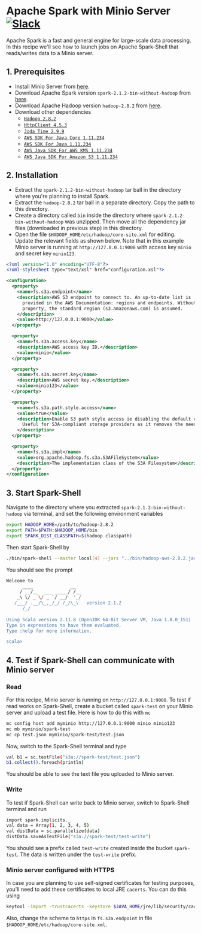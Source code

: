 # Apache Spark with Minio Server [![Slack](https://slack.minio.io/slack?type=svg)](https://slack.minio.io)

Apache Spark is a fast and general engine for large-scale data processing. In this recipe we'll see how to launch jobs on Apache Spark-Shell that reads/writes data to a Minio server.

## 1. Prerequisites

- Install Minio Server from [here](http://docs.minio.io/docs/minio-quickstart-guide).
- Download Apache Spark version `spark-2.1.2-bin-without-hadoop` from [here](https://www.apache.org/dist/spark/spark-2.1.2/spark-2.1.2-bin-without-hadoop.tgz).
- Download Apache Hadoop version `hadoop-2.8.2` from [here](https://www.apache.org/dist/hadoop/core/hadoop-2.8.2/hadoop-2.8.2-src.tar.gz).
- Download other dependencies
    - [`Hadoop 2.8.2`](https://mvnrepository.com/artifact/org.apache.hadoop/hadoop-aws/2.8.2)
    - [`HttpClient 4.5.3`](https://mvnrepository.com/artifact/org.apache.httpcomponents/httpclient/4.5.3)
    - [`Joda Time 2.9.9`](https://mvnrepository.com/artifact/joda-time/joda-time/2.9.9)
    - [`AWS SDK For Java Core 1.11.234`](https://mvnrepository.com/artifact/com.amazonaws/aws-java-sdk-core/1.11.234)
    - [`AWS SDK For Java 1.11.234`](https://mvnrepository.com/artifact/com.amazonaws/aws-java-sdk/1.11.234)
    - [`AWS Java SDK For AWS KMS 1.11.234`](http://mvnrepository.com/artifact/com.amazonaws/aws-java-sdk-kms/1.11.234)
    - [`AWS Java SDK For Amazon S3 1.11.234`](https://mvnrepository.com/artifact/com.amazonaws/aws-java-sdk-s3/1.11.234)

## 2. Installation

- Extract the `spark-2.1.2-bin-without-hadoop` tar ball in the directory where you're planning to install Spark.
- Extract the `hadoop-2.8.2` tar ball in a separate directory. Copy the path to this directory.
- Create a directory called `bin` inside the directory where `spark-2.1.2-bin-without-hadoop` was unzipped. Then move all the dependency jar files (downloaded in previous step) in this directory.
- Open the file `$HADOOP_HOME/etc/hadoop/core-site.xml` for editing. Update the relevant fields as shown below. Note that in this example Minio server is running at `http://127.0.0.1:9000` with access key `minio` and secret key `minio123`.


```xml
<?xml version="1.0" encoding="UTF-8"?>
<?xml-stylesheet type="text/xsl" href="configuration.xsl"?>

<configuration>
  <property>
    <name>fs.s3a.endpoint</name>
    <description>AWS S3 endpoint to connect to. An up-to-date list is
      provided in the AWS Documentation: regions and endpoints. Without this
      property, the standard region (s3.amazonaws.com) is assumed.
    </description>
    <value>http://127.0.0.1:9000</value>
  </property>

  <property>
    <name>fs.s3a.access.key</name>
    <description>AWS access key ID.</description>
    <value>minio</value>
  </property>

  <property>
    <name>fs.s3a.secret.key</name>
    <description>AWS secret key.</description>
    <value>minio123</value>
  </property>

  <property>
    <name>fs.s3a.path.style.access</name>
    <value>true</value>
    <description>Enable S3 path style access ie disabling the default virtual hosting behaviour.
      Useful for S3A-compliant storage providers as it removes the need to set up DNS for virtual hosting.
    </description>
  </property>

  <property>
    <name>fs.s3a.impl</name>
    <value>org.apache.hadoop.fs.s3a.S3AFileSystem</value>
    <description>The implementation class of the S3A Filesystem</description>
  </property>
</configuration>

```

## 3. Start Spark-Shell

Navigate to the directory where you extracted `spark-2.1.2-bin-without-hadoop` via terminal, and set the following environment variables

```sh
export HADOOP_HOME=/path/to/hadoop-2.8.2
export PATH=$PATH:$HADOOP_HOME/bin
export SPARK_DIST_CLASSPATH=$(hadoop classpath)
```

Then start Spark-Shell by

```sh
./bin/spark-shell --master local[4] --jars "../bin/hadoop-aws-2.8.2.jar,../bin/httpclient-4.5.3.jar,../bin/aws-java-sdk-core-1.11.234.jar,../bin/aws-java-sdk-kms-1.11.234.jar,../bin/aws-java-sdk-1.11.234.jar,../bin/aws-java-sdk-s3-1.11.234.jar,../bin/joda-time-2.9.9.jar"
```

You should see the prompt

```sh
Welcome to
      ____              __
     / __/__  ___ _____/ /__
    _\ \/ _ \/ _ `/ __/  '_/
   /___/ .__/\_,_/_/ /_/\_\   version 2.1.2
      /_/
         
Using Scala version 2.11.8 (OpenJDK 64-Bit Server VM, Java 1.8.0_151)
Type in expressions to have them evaluated.
Type :help for more information.

scala> 
```

## 4. Test if Spark-Shell can communicate with Minio server

### Read

For this recipe, Minio server is running on `http://127.0.0.1:9000`. To test if read works on Spark-Shell, create a bucket called `spark-test` on your Minio server and upload a test file. Here is
how to do this with `mc`

```sh
mc config host add myminio http://127.0.0.1:9000 minio minio123
mc mb myminio/spark-test
mc cp test.json myminio/spark-test/test.json
```

Now, switch to the Spark-Shell terminal and type

```sh
val b1 = sc.textFile("s3a://spark-test/test.json")
b1.collect().foreach(println)
```

You should be able to see the text file you uploaded to Minio server.

### Write

To test if Spark-Shell can write back to Minio server, switch to Spark-Shell terminal and run 

```sh
import spark.implicits._
val data = Array(1, 2, 3, 4, 5)
val distData = sc.parallelize(data)
distData.saveAsTextFile("s3a://spark-test/test-write")
```

You should see a prefix called `test-write` created inside the bucket `spark-test`. The data is written under the `test-write` prefix.

### Minio server configured with HTTPS

In case you are planning to use self-signed certificates for testing purposes, you'll need to add these certificates to local JRE `cacerts`. You can do this using

```sh
keytool -import -trustcacerts -keystore $JAVA_HOME/jre/lib/security/cacerts -storepass changeit -noprompt -alias mycert -file /home/username/.minio/certs/public.crt
```

Also, change the scheme to `https` in `fs.s3a.endpoint` in file `$HADOOP_HOME/etc/hadoop/core-site.xml`.